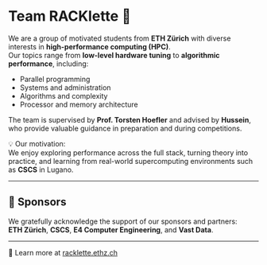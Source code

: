 # Team RACKlette 🧀

We are a group of motivated students from **ETH Zürich** with diverse interests in **high-performance computing (HPC)**.  
Our topics range from **low-level hardware tuning** to **algorithmic performance**, including:

- Parallel programming  
- Systems and administration  
- Algorithms and complexity  
- Processor and memory architecture  

The team is supervised by **Prof. Torsten Hoefler** and advised by **Hussein**, who provide valuable guidance in preparation and during competitions.  

💡 Our motivation:  
We enjoy exploring performance across the full stack, turning theory into practice, and learning from real-world supercomputing environments such as **CSCS** in Lugano.  

---

## 🤝 Sponsors

We gratefully acknowledge the support of our sponsors and partners:  
**ETH Zürich**, **CSCS**, **E4 Computer Engineering**, and **Vast Data**.  

---

🔗 Learn more at [racklette.ethz.ch](https://racklette.ethz.ch)  
